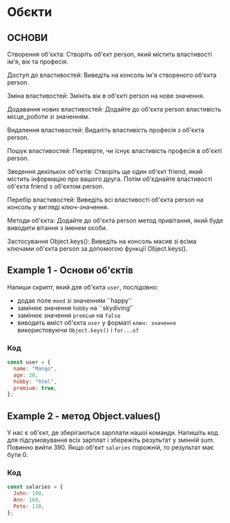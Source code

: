 # Обєкти

## ОСНОВИ

Створення об'єкта: Створіть об'єкт person, який містить властивості ім'я, вік та професія.

Доступ до властивостей: Виведіть на консоль ім'я створеного об'єкта person.

Зміна властивостей: Змініть вік в об'єкті person на нове значення.

Додавання нових властивостей: Додайте до об'єкта person властивість місце_роботи зі значенням.

Видалення властивостей: Видаліть властивість професія з об'єкта person.

Пошук властивостей: Перевірте, чи існує властивість професія в об'єкті person.

Зведення декількох об'єктів: Створіть ще один об'єкт friend, який містить інформацію про вашого друга. Потім об'єднайте властивості об'єкта friend з об'єктом person.

Перебір властивостей: Виведіть всі властивості об'єкта person на консоль у вигляді ключ-значення.

Методи об'єкта: Додайте до об'єкта person метод привітання, який буде виводити вітання з іменем особи.

Застосування Object.keys(): Виведіть на консоль масив зі всіма ключами об'єкта person за допомогою функції Object.keys().

## Example 1 - Основи об'єктів

Напиши скрипт, який для об'єкта `user`, послідовно:

- додає поле `mood` зі значенням ``happy'`
- замінює значення `hobby` на ``skydiving'`
- замінює значення `premium` на `false`
- виводить вміст об'єкта `user` у форматі `ключ: значення` використовуючи
  `Object.keys()` і `for...of`

### Код

```js
const user = {
  name: "Mango",
  age: 20,
  hobby: "html",
  premium: true,
};
```

## Example 2 - метод Object.values()

У нас є об'єкт, де зберігаються зарплати нашої команди. Напишіть код для
підсумовування всіх зарплат і збережіть результат у змінній sum. Повинно
вийти 390. Якщо об'єкт `salaries` порожній, то результат має бути 0.

### Код

```js
const salaries = {
  John: 100,
  Ann: 160,
  Pete: 130,
};
```
